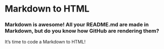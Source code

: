 # Markdown to HTML

### Markdown is awesome! All your README.md are made in Markdown, but do you know how GitHub are rendering them?

It’s time to code a Markdown to HTML!